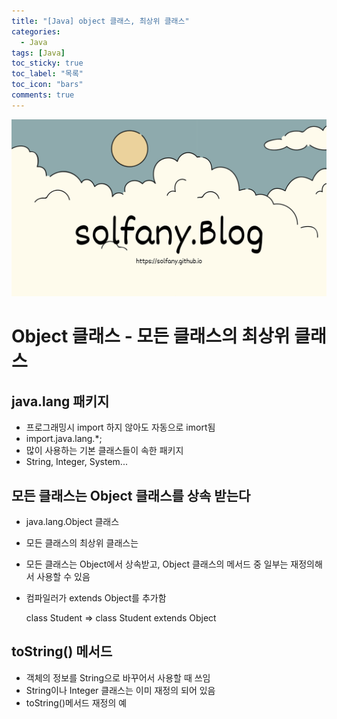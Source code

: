 ```yaml
---
title: "[Java] object 클래스, 최상위 클래스"
categories:
  - Java
tags: [Java]
toc_sticky: true
toc_label: "목록"
toc_icon: "bars"
comments: true
---
```


![Untitled](https://github.com/solfany/solfany.github.io/blob/master/blog/blog-main/1.png?raw=true)



# Object 클래스 - 모든 클래스의 최상위 클래스

## java.lang 패키지

- 프로그래밍시 import 하지 않아도 자동으로 imort됨
- import.java.lang.*;
- 많이 사용하는 기본 클래스들이 속한 패키지
- String, Integer, System...

## 모든 클래스는 Object 클래스를 상속 받는다

- java.lang.Object 클래스
- 모든 클래스의 최상위 클래스는
- 모든 클래스는 Object에서 상속받고, Object 클래스의 메서드 중 일부는 재정의해서 사용할 수 있음
- 컴파일러가 extends Object를 추가함
    
    class Student => class Student extends Object
    

## toString() 메서드

- 객체의 정보를 String으로 바꾸어서 사용할 때 쓰임
- String이나 Integer 클래스는 이미 재정의 되어 있음
- toString()메서드 재정의 예

<!-- 추가 업로드 예정 -->